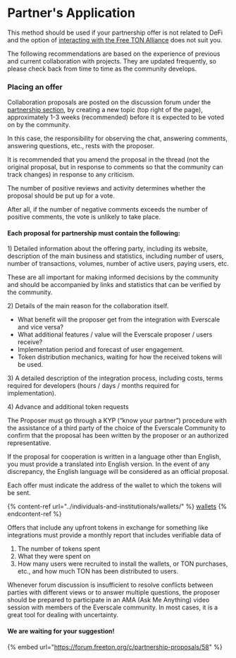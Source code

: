 # Partner's Application

This method should be used if your partnership offer is not related to DeFi and the option of [interacting with the Free TON Alliance](partners-application.md) does not suit you.

The following recommendations are based on the experience of previous and current collaboration with projects. They are updated frequently, so please check back from time to time as the community develops.

### Placing an offer

Collaboration proposals are posted on the discussion forum under the [partnership section](https://forum.freeton.org/c/partnership-proposals/58), by creating a new topic (top right of the page), approximately 1-3 weeks (recommended) before it is expected to be voted on by the community.

In this case, the responsibility for observing the chat, answering comments, answering questions, etc., rests with the proposer.

It is recommended that you amend the proposal in the thread (not the original proposal, but in response to comments so that the community can track changes) in response to any criticism.

The number of positive reviews and activity determines whether the proposal should be put up for a vote.

After all, if the number of negative comments exceeds the number of positive comments, the vote is unlikely to take place.

#### Each proposal for partnership must contain the following:

1\) Detailed information about the offering party, including its website, description of the main business and statistics, including number of users, number of transactions, volumes, number of active users, paying users, etc.&#x20;

These are all important for making informed decisions by the community and should be accompanied by links and statistics that can be verified by the community.

2\) Details of the main reason for the collaboration itself.

* What benefit will the proposer get from the integration with Everscale and vice versa?
* What additional features / value will the Everscale proposer / users receive?
* Implementation period and forecast of user engagement.
* Token distribution mechanics, waiting for how the received tokens will be used.

3\) A detailed description of the integration process, including costs, terms required for developers (hours / days / months required for implementation).

4\) Advance and additional token requests

The Proposer must go through a KYP (“know your partner”) procedure with the assistance of a third party of the choice of the Everscale Community to confirm that the proposal has been written by the proposer or an authorized representative.

If the proposal for cooperation is written in a language other than English, you must provide a translated into English version. In the event of any discrepancy, the English language will be considered as an official proposal.

Each offer must indicate the address of the wallet to which the tokens will be sent.

{% content-ref url="../individuals-and-institutionals/wallets/" %}
[wallets](../individuals-and-institutionals/wallets/)
{% endcontent-ref %}

Offers that include any upfront tokens in exchange for something like integrations must provide a monthly report that includes verifiable data of

1. The number of tokens spent
2. What they were spent on
3. How many users were recruited to install the wallets, or TON purchases, etc., and how much TON has been distributed to users.

Whenever forum discussion is insufficient to resolve conflicts between parties with different views or to answer multiple questions, the proposer should be prepared to participate in an AMA (Ask Me Anything) video session with members of the Everscale community. In most cases, it is a great tool for dealing with uncertainty.

#### We are waiting for your suggestion!

{% embed url="https://forum.freeton.org/c/partnership-proposals/58" %}

















